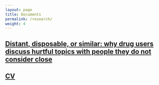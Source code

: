 ```yaml
---
layout: page
title: Documents
permalink: /research/
weight: 4
---
```


## [Distant, disposable, or similar: why drug users discuss hurtful topics with people they do not consider close](/assets/documents/Distant__disposable__or_similar__why_drug_users_discuss_hurtful_topics_with_people_they_do_not_consider_close.pdf)

## [CV](/assets/documents/Latex_cv/Tristan_Gramsch_CV.pdf) 
